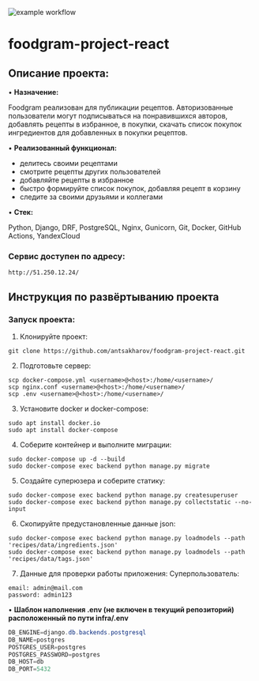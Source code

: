 ![example workflow](https://github.com/antsakharov/foodgram-project-react/actions/workflows/main.yml/badge.svg)
# foodgram-project-react

## Описание проекта: 

•	**Назначение:** 

Foodgram реализован для публикации рецептов. Авторизованные пользователи
могут подписываться на понравившихся авторов, добавлять рецепты в избранное,
в покупки, скачать список покупок ингредиентов для добавленных в покупки
рецептов.

•	**Реализованный функционал:** 

- делитесь своими рецептами
- смотрите рецепты других пользователей
- добавляйте рецепты в избранное
- быстро формируйте список покупок, добавляя рецепт в корзину
- следите за своими друзьями и коллегами

•	**Стек:**

Python, Django, DRF, PostgreSQL, Nginx, Gunicorn, Git, Docker, GitHub Actions, YandexCloud

### Сервис доступен по адресу:
```
http://51.250.12.24/
```
## Инструкция по развёртыванию проекта

### Запуск проекта:
1. Клонируйте проект:
```
git clone https://github.com/antsakharov/foodgram-project-react.git
```
2. Подготовьте сервер:
```
scp docker-compose.yml <username>@<host>:/home/<username>/
scp nginx.conf <username>@<host>:/home/<username>/
scp .env <username>@<host>:/home/<username>/
```
3. Установите docker и docker-compose:
```
sudo apt install docker.io 
sudo apt install docker-compose
```
4. Соберите контейнер и выполните миграции:
```
sudo docker-compose up -d --build
sudo docker-compose exec backend python manage.py migrate
```
5. Создайте суперюзера и соберите статику:
```
sudo docker-compose exec backend python manage.py createsuperuser
sudo docker-compose exec backend python manage.py collectstatic --no-input
```
6. Скопируйте предустановленные данные json:
```
sudo docker-compose exec backend python manage.py loadmodels --path 'recipes/data/ingredients.json'
sudo docker-compose exec backend python manage.py loadmodels --path 'recipes/data/tags.json'
```
7. Данные для проверки работы приложения:
Суперпользователь:
```
email: admin@mail.com
password: admin123
```
•	**Шаблон наполнения .env (не включен в текущий репозиторий) расположенный по пути infra/.env**
```csharp 
DB_ENGINE=django.db.backends.postgresql
DB_NAME=postgres
POSTGRES_USER=postgres
POSTGRES_PASSWORD=postgres
DB_HOST=db
DB_PORT=5432
```

